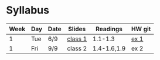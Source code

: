 # Syllabus

Week | Day | Date | Slides | Readings | HW git
------------ | ------------- | ------------ | ------------- | ------------ | -------------
1 | Tue | 6/9 | [class 1](class1.pdf) | 1.1-1.3 | [ex 1](https://github.com/AUP-SE/ex1)
1 | Fri | 9/9 | class 2 | 1.4-1.6,1.9 | ex 2
